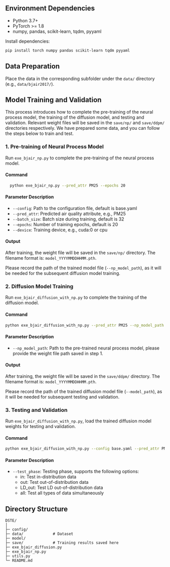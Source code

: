 ## Environment Dependencies

- Python 3.7+
- PyTorch >= 1.8
- numpy, pandas, scikit-learn, tqdm, pyyaml

Install dependencies:
```bash
pip install torch numpy pandas scikit-learn tqdm pyyaml
```

## Data Preparation

Place the data in the corresponding subfolder under the `data/` directory (e.g., `data/bjair2017/`).

## Model Training and Validation

This process introduces how to complete the pre-training of the neural process model, the training of the diffusion model, and testing and validation. Relevant weight files will be saved in the `save/np/` and `save/ddpm/` directories respectively. We have prepared some data, and you can follow the steps below to train and test.

### **1. Pre-training of Neural Process Model**

Run `exe_bjair_np.py` to complete the pre-training of the neural process model.

#### **Command**
```bash
  python exe_bjair_np.py --pred_attr PM25 --epochs 20
```
#### **Parameter Description**
- `--config`: Path to the configuration file, default is base.yaml
- `--pred_attr`: Predicted air quality attribute, e.g., PM25
- `--batch_size`: Batch size during training, default is 32
- `--epochs`: Number of training epochs, default is 20
- `--device`: Training device, e.g., cuda:0 or cpu
#### **Output**

After training, the weight file will be saved in the `save/np/` directory. The filename format is: `model_YYYYMMDDHHMM.pth`.

Please record the path of the trained model file (`--np_model_path`), as it will be needed for the subsequent diffusion model training.

### **2. Diffusion Model Training**

Run `exe_bjair_diffusion_with_np.py` to complete the training of the diffusion model.

#### **Command**
```bash
python exe_bjair_diffusion_with_np.py --pred_attr PM25 --np_model_path [Path to the previously trained np_model] --epochs 30
```
#### **Parameter Description**
- `--np_model_path`: Path to the pre-trained neural process model, please provide the weight file path saved in step 1.

#### **Output**
After training, the weight file will be saved in the `save/ddpm/` directory. The filename format is: `model_YYYYMMDDHHMM.pth`.

Please record the path of the trained diffusion model file (`--model_path`), as it will be needed for subsequent testing and validation.

### **3. Testing and Validation**

Run `exe_bjair_diffusion_with_np.py`, load the trained diffusion model weights for testing and validation.

#### **Command**
```bash
python exe_bjair_diffusion_with_np.py --config base.yaml --pred_attr PM25 --np_model_path [Path to the previously trained np_model] --model_path [Path to the trained diffusion model] --test_phase all --device cuda:0
```
#### **Parameter Description**
- `--test_phase`: Testing phase, supports the following options:
    - in: Test in-distribution data
    - out: Test out-of-distribution data
    - LD_out: Test LD out-of-distribution data
    - all: Test all types of data simultaneously

## Directory Structure
```
DSTE/
│
├─ config/           
├─ data/             # Dataset
├─ model/            
├─ save/             # Training results saved here
├─ exe_bjair_diffusion.py  
├─ exe_bjair_np.py         
├─ utils.py          
└─ README.md         
